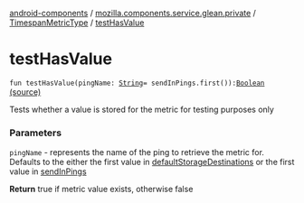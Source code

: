 [android-components](../../index.md) / [mozilla.components.service.glean.private](../index.md) / [TimespanMetricType](index.md) / [testHasValue](./test-has-value.md)

# testHasValue

`fun testHasValue(pingName: `[`String`](https://kotlinlang.org/api/latest/jvm/stdlib/kotlin/-string/index.html)` = sendInPings.first()): `[`Boolean`](https://kotlinlang.org/api/latest/jvm/stdlib/kotlin/-boolean/index.html) [(source)](https://github.com/mozilla-mobile/android-components/blob/master/components/service/glean/src/main/java/mozilla/components/service/glean/private/TimespanMetricType.kt#L167)

Tests whether a value is stored for the metric for testing purposes only

### Parameters

`pingName` - represents the name of the ping to retrieve the metric for.  Defaults
    to the either the first value in [defaultStorageDestinations](#) or the first
    value in [sendInPings](send-in-pings.md)

**Return**
true if metric value exists, otherwise false

